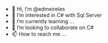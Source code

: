 - 👋 Hi, I’m @edmeireles
- 👀 I’m interested in C# with Sql Server
- 🌱 I’m currently learning ...
- 💞️ I’m looking to collaborate on C#
- 📫 How to reach me ...

<!---
edmeireles/edmeireles is a ✨ special ✨ repository because its `README.md` (this file) appears on your GitHub profile.
You can click the Preview link to take a look at your changes.
--->
